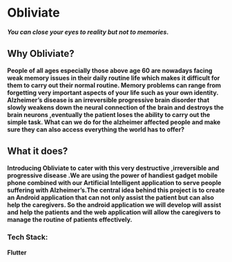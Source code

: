 # Obliviate
**_You can close your eyes to reality but not to memories._**

<!-- problem statement -->

## Why Obliviate? 

 **People of all ages especially those above age 60 are nowadays facing weak memory issues in their daily routine life which makes it difficult for them to carry out their normal routine.
Memory problems can range from forgetting very important aspects of your life such as your own identity.
Alzheimer’s disease is an irreversible progressive brain disorder  that slowly weakens down the neural connection of the brain  and destroys the brain neurons ,eventually the patient loses the ability to carry out the simple task.
What can we do for the alzheimer affected people and make sure they can also access everything the world has to offer?**

<!-- solution -->


## What it does?
**Introducing Obliviate to cater with this very destructive ,irreversible and progressive disease .We are using the power of handiest gadget mobile phone combined with our Artificial Intelligent application to serve people suffering with Alzheimer’s.The central idea behind this project is to create an Android application that can not only assist the patient but can also help the caregivers.
So the android application we will develop will assist and help the patients and the web application will allow the caregivers to manage the routine of  patients effectively.**

### Tech Stack: 
**Flutter**






